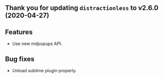 Thank you for updating `distractionless` to v2.6.0 (2020-04-27)
---------------------------------------------------------------

Features
--------

* Use new mdpopups API.

Bug fixes
---------

* Unload sublime plugin properly.
